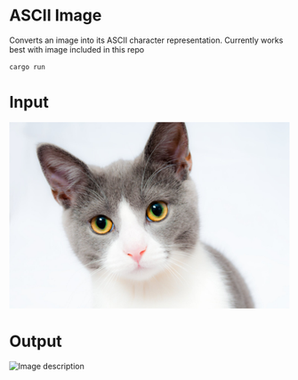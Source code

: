 # ASCII Image

Converts an image into its ASCII character representation. Currently works best with image included in this repo

```
cargo run
```

# Input
![Image description](./cat2.jpeg)

# Output
![Image description](./cat-ascii-example.png)
